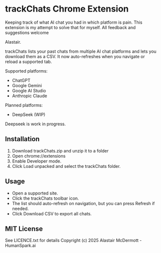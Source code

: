 # trackChats Chrome Extension

Keeping track of what AI chat you had in which platform is pain. This extension is my attempt to solve that for myself. All feedback and suggestions welcome

Alastair.

trackChats lists your past chats from multiple AI chat platforms and lets you download them as a CSV. 
It now auto-refreshes when you navigate or reload a supported tab.

Supported platforms:
- ChatGPT 
- Google Gemini 
- Google AI Studio
- Anthropic Claude

Planned platforms:
- DeepSeek (WIP)

Deepseek is work in progress. 

## Installation
1. Download trackChats.zip and unzip it to a folder
2. Open chrome://extensions
3. Enable Developer mode.
4. Click Load unpacked and select the trackChats folder.

## Usage
- Open a supported site.
- Click the trackChats toolbar icon.
- The list should auto-refresh on navigation, but you can press Refresh if needed.
- Click Download CSV to export all chats.

## MIT License
See LICENCE.txt for details
Copyright (c) 2025 Alastair McDermott - HumanSpark.ai
